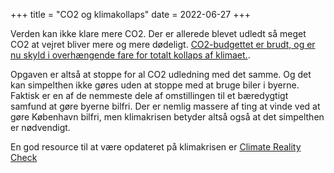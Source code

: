 +++
title = "CO2 og klimakollaps"
date = 2022-06-27
+++

Verden kan ikke klare mere CO2. Der er allerede blevet udledt så meget CO2 at vejret bliver mere og mere dødeligt. [CO2-budgettet er brudt, og er nu skyld i overhængende fare for totalt kollaps af klimaet.](https://www.youtube.com/watch?v=9I2mIlfvkwk).

Opgaven er altså at stoppe for al CO2 udledning med det samme. Og det kan simpelthen ikke gøres uden at stoppe med at bruge biler i byerne. Faktisk er en af de nemmeste dele af omstillingen til et bæredygtigt samfund at gøre byerne bilfri. Der er nemlig massere af ting at vinde ved at gøre København bilfri, men klimakrisen betyder altså også at det simpelthen er nødvendigt.

En god resource til at være opdateret på klimakrisen er [Climate Reality Check](https://www.climaterealitycheck.net)